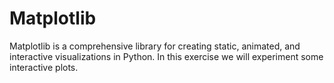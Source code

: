 # Matplotlib
Matplotlib is a comprehensive library for creating static, animated, and interactive visualizations in Python.
In this exercise we will experiment some interactive plots.
